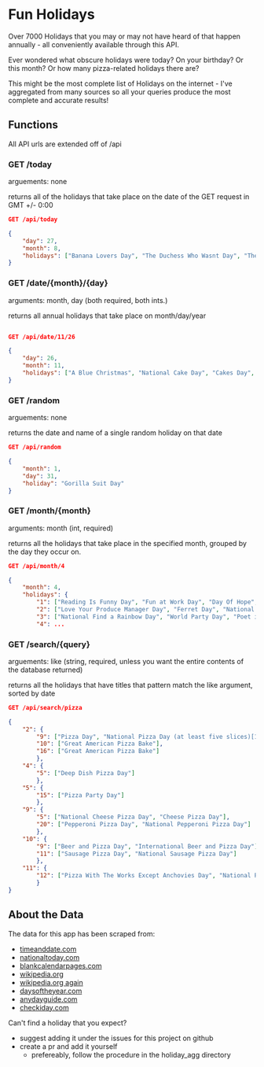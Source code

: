 # Fun Holidays

Over 7000 Holidays that you may or may not have heard of that happen annually - all conveniently available through this API.

Ever wondered what obscure holidays were today? On your birthday? Or this month? Or how many pizza-related holidays there are?

This might be the most complete list of Holidays on the internet - I've aggregated from many sources so all your queries produce the most complete and accurate results!

## Functions

All API urls are extended off of /api

### GET /today

arguements: none

returns all of the holidays that take place on the date of the GET request in GMT +/- 0:00

```JSON
GET /api/today

{
    "day": 27,
    "month": 8,
    "holidays": ["Banana Lovers Day", "The Duchess Who Wasnt Day", "The Duchess Who Wasn't Day", "Petroleum Day", "Tug-of-War Day", "International Bat Night", "National Pots de Cr\u00e8me Day", "Burger Day", "Pots De Creme Day", "National Banana Lovers Day", "International Lottery Day"]
}
```

### GET /date/{month}/{day}

arguments: month, day (both required, both ints.)

returns all annual holidays that take place on month/day/year

``` JSON

GET /api/date/11/26

{
    "day": 26,
    "month": 11,
    "holidays": ["A Blue Christmas", "National Cake Day", "Cakes Day", "Turkey Free Thanksgiving", "Cake Day", "Day of Mourning"]
}

```

### GET /random

arguements: none

returns the date and name of a single random holiday on that date

``` JSON
GET /api/random

{
    "month": 1,
    "day": 31,
    "holiday": "Gorilla Suit Day"
}
```

### GET /month/{month}

arguments: month (int, required)

returns all the holidays that take place in the specified month, grouped by the day they occur on.

``` JSON
GET /api/month/4

{
    "month": 4,
    "holidays": {
        "1": ["Reading Is Funny Day", "Fun at Work Day", "Day Of Hope", "One Cent Day", "Sourdough Bread Day", "Fun Day"],
        "2": ["Love Your Produce Manager Day", "Ferret Day", "National Peanut Butter and Jelly Day", "Peanut Butter and Jelly Day", "World Autism Day", "Children's Book Day", "Tell A Lie Day"],
        "3": ["National Find a Rainbow Day", "World Party Day", "Poet in a Cupcake Day", "Tweed Day", "Fish Fingers and Custard Day", "Find A Rainbow Day", "Chocolate Mousse Day", "Walk to Work Day"],
        "4": ...
```

### GET /search/{query}

arguements: like (string, required, unless you want the entire contents of the database returned)

returns all the holidays that have titles that pattern match the like argument, sorted by date

``` JSON
GET /api/search/pizza

{
    "2": {
        "9": ["Pizza Day", "National Pizza Day (at least five slices)[1]"],
        "10": ["Great American Pizza Bake"],
        "16": ["Great American Pizza Bake"]
        },
    "4": {
        "5": ["Deep Dish Pizza Day"]
        },
    "5": {
        "15": ["Pizza Party Day"]
        },
    "9": {
        "5": ["National Cheese Pizza Day", "Cheese Pizza Day"],
        "20": ["Pepperoni Pizza Day", "National Pepperoni Pizza Day"]
        },
    "10": {
        "9": ["Beer and Pizza Day", "International Beer and Pizza Day"],
        "11": ["Sausage Pizza Day", "National Sausage Pizza Day"]
        },
    "11": {
        "12": ["Pizza With The Works Except Anchovies Day", "National Pizza with the Works Except Anchovies Day"]
        }
}

```

## About the Data

The data for this app has been scraped from:

* [timeanddate.com](https://www.timeanddate.com/holidays/fun/)
* [nationaltoday.com](https://nationaltoday.com/fun-holidays/)
* [blankcalendarpages.com](https://blankcalendarpages.com/holidays/fun)
* [wikipedia.org](https://en.wikipedia.org/wiki/List_of_food_days)
* [wikipedia.org again](https://en.wikipedia.org/wiki/List_of_minor_secular_observances)
* [daysoftheyear.com](https://www.daysoftheyear.com/)
* [anydayguide.com](https://anydayguide.com/calendar/)
* [checkiday.com](https://checkiday.com)

Can't find a holiday that you expect?

* suggest adding it under the issues for this project on github
* create a pr and add it yourself
  * prefereably, follow the procedure in the holiday_agg directory
